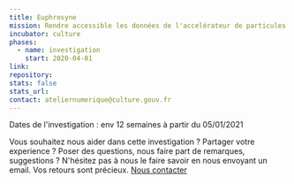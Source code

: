 ```yaml
---
title: Euphrosyne
mission: Rendre accessible les données de l'accelérateur de particules Aglaé
incubator: culture
phases:
  - name: investigation
    start: 2020-04-01
link:
repository:
stats: false
stats_url:
contact: ateliernumerique@culture.gouv.fr
---
```


Dates de l'investigation : env 12 semaines à partir du 05/01/2021

Vous souhaitez nous aider dans cette investigation ? Partager votre experience ? Poser des questions, nous faire part de remarques, suggestions ? 
N'hésitez pas à nous le faire savoir en nous envoyant un email. Vos retours sont précieux.
[Nous contacter](mailto:ateliernumerique@culture.gouv.fr)


